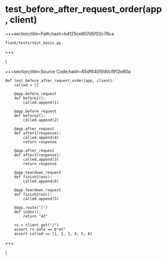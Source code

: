 



# test_before_after_request_order(app, client)
  
+++section;title=Path;hash=bd125ce807d5f02c78ca

`flask/tests/test_basic.py`
  
+++

\
  
+++section;title=Source Code;hash=65df6405fd0cf912e80a
```
def test_before_after_request_order(app, client):
    called = []

    @app.before_request
    def before1():
        called.append(1)

    @app.before_request
    def before2():
        called.append(2)

    @app.after_request
    def after1(response):
        called.append(4)
        return response

    @app.after_request
    def after2(response):
        called.append(3)
        return response

    @app.teardown_request
    def finish1(exc):
        called.append(6)

    @app.teardown_request
    def finish2(exc):
        called.append(5)

    @app.route("/")
    def index():
        return "42"

    rv = client.get("/")
    assert rv.data == b"42"
    assert called == [1, 2, 3, 4, 5, 6]
```  
+++

\
